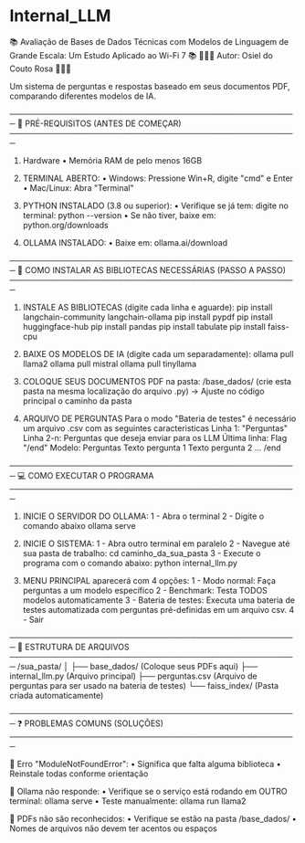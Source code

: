# Internal_LLM
📚 Avaliação de Bases de Dados Técnicas com Modelos de Linguagem de Grande Escala:  Um Estudo Aplicado ao Wi-Fi 7 📚
👨🏽‍💻 Autor: Osiel do Couto Rosa  👨🏽‍💻

Um sistema de perguntas e respostas baseado em seus documentos PDF, comparando diferentes modelos de IA.

───────────────────────────────────────────────────
🔧 PRÉ-REQUISITOS (ANTES DE COMEÇAR)
───────────────────────────────────────────────────

1. Hardware
	• Memória RAM de pelo menos 16GB

2. TERMINAL ABERTO:
   • Windows: Pressione Win+R, digite "cmd" e Enter
   • Mac/Linux: Abra "Terminal"

3. PYTHON INSTALADO (3.8 ou superior):
   • Verifique se já tem: digite no terminal:
     python --version
   • Se não tiver, baixe em: python.org/downloads

4. OLLAMA INSTALADO:
   • Baixe em: ollama.ai/download
   
───────────────────────────────────────────────────
🚀 COMO INSTALAR AS BIBLIOTECAS NECESSÁRIAS (PASSO A PASSO)
───────────────────────────────────────────────────

1. INSTALE AS BIBLIOTECAS (digite cada linha e aguarde):
   pip install langchain-community langchain-ollama
   pip install pypdf
   pip install huggingface-hub
   pip install pandas
   pip install tabulate
   pip install faiss-cpu

2. BAIXE OS MODELOS DE IA (digite cada um separadamente):
   ollama pull llama2
   ollama pull mistral
   ollama pull tinyllama

3. COLOQUE SEUS DOCUMENTOS PDF na pasta:
   /base_dados/ (crie esta pasta na mesma localização do arquivo .py) -> Ajuste no código principal o caminho da pasta
   
4. ARQUIVO DE PERGUNTAS
	Para o modo "Bateria de testes" é necessário um arquivo .csv com as seguintes caracteristicas
	Linha 1: "Perguntas"
	Linha 2-n: Perguntas que deseja enviar para os LLM
	Última linha: Flag "/end"
	Modelo:
		Perguntas
		Texto pergunta 1
		Texto pergunta 2
		...
		/end

───────────────────────────────────────────────────
💻 COMO EXECUTAR O PROGRAMA
───────────────────────────────────────────────────

1. INICIE O SERVIDOR DO OLLAMA:
   1 - Abra o terminal
   2 - Digite o comando abaixo 
		ollama serve
   
2. INICIE O SISTEMA:
   1 - Abra outro terminal em paralelo
   2 - Navegue até sua pasta de trabalho:
		cd caminho_da_sua_pasta
   3 - Execute o programa com o comando abaixo:
		python internal_llm.py
   
3. MENU PRINCIPAL aparecerá com 4 opções:
   1 - Modo normal: Faça perguntas a um modelo específico
   2 - Benchmark: Testa TODOS modelos automaticamente
   3 - Bateria de testes: Executa uma bateria de testes automatizada com perguntas pré-definidas em um arquivo csv.
   4 - Sair

───────────────────────────────────────────────────
📂 ESTRUTURA DE ARQUIVOS
───────────────────────────────────────────────────
/sua_pasta/
   │
   ├── base_dados/       (Coloque seus PDFs aqui)
   ├── internal_llm.py   (Arquivo principal)
   ├── perguntas.csv  	 (Arquivo de perguntas para ser usado na bateria de testes)
   └── faiss_index/      (Pasta criada automaticamente)

───────────────────────────────────────────────────
❓ PROBLEMAS COMUNS (SOLUÇÕES)
───────────────────────────────────────────────────

🔴 Erro "ModuleNotFoundError":
   • Significa que falta alguma biblioteca
   • Reinstale todas conforme orientação

🔴 Ollama não responde:
   • Verifique se o serviço está rodando em OUTRO terminal:
     ollama serve
   • Teste manualmente:
	ollama run llama2

🔴 PDFs não são reconhecidos:
   • Verifique se estão na pasta /base_dados/
   • Nomes de arquivos não devem ter acentos ou espaços
